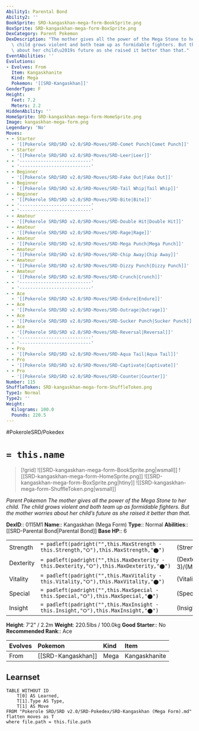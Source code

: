 ```yaml
---
Ability1: Parental Bond
Ability2: ''
BookSprite: SRD-kangaskhan-mega-form-BookSprite.png
BoxSprite: SRD-kangaskhan-mega-form-BoxSprite.png
DexCategory: Parent Pokemon
DexDescription: "The mother gives all the power of the Mega Stone to her child. The\
  \ child grows violent and both team up as formidable fighters. But the mother worries\
  \ about her child\u2019s future as she raised it better than that."
EventAbilities: ''
Evolutions:
- Evolves: From
  Item: Kangaskhanite
  Kind: Mega
  Pokemon: '[[SRD-Kangaskhan]]'
GenderType: F
Height:
  Feet: 7.2
  Meters: 2.2
HiddenAbility: ''
HomeSprite: SRD-kangaskhan-mega-form-HomeSprite.png
Image: kangaskhan-mega-form.png
Legendary: 'No'
Moves:
- - Starter
  - '[[Pokerole SRD/SRD v2.0/SRD-Moves/SRD-Comet Punch|Comet Punch]]'
- - Starter
  - '[[Pokerole SRD/SRD v2.0/SRD-Moves/SRD-Leer|Leer]]'
- - '---------------------------'
  - '---------------------------'
- - Beginner
  - '[[Pokerole SRD/SRD v2.0/SRD-Moves/SRD-Fake Out|Fake Out]]'
- - Beginner
  - '[[Pokerole SRD/SRD v2.0/SRD-Moves/SRD-Tail Whip|Tail Whip]]'
- - Beginner
  - '[[Pokerole SRD/SRD v2.0/SRD-Moves/SRD-Bite|Bite]]'
- - '---------------------------'
  - '---------------------------'
- - Amateur
  - '[[Pokerole SRD/SRD v2.0/SRD-Moves/SRD-Double Hit|Double Hit]]'
- - Amateur
  - '[[Pokerole SRD/SRD v2.0/SRD-Moves/SRD-Rage|Rage]]'
- - Amateur
  - '[[Pokerole SRD/SRD v2.0/SRD-Moves/SRD-Mega Punch|Mega Punch]]'
- - Amateur
  - '[[Pokerole SRD/SRD v2.0/SRD-Moves/SRD-Chip Away|Chip Away]]'
- - Amateur
  - '[[Pokerole SRD/SRD v2.0/SRD-Moves/SRD-Dizzy Punch|Dizzy Punch]]'
- - Amateur
  - '[[Pokerole SRD/SRD v2.0/SRD-Moves/SRD-Crunch|Crunch]]'
- - '---------------------------'
  - '---------------------------'
- - Ace
  - '[[Pokerole SRD/SRD v2.0/SRD-Moves/SRD-Endure|Endure]]'
- - Ace
  - '[[Pokerole SRD/SRD v2.0/SRD-Moves/SRD-Outrage|Outrage]]'
- - Ace
  - '[[Pokerole SRD/SRD v2.0/SRD-Moves/SRD-Sucker Punch|Sucker Punch]]'
- - Ace
  - '[[Pokerole SRD/SRD v2.0/SRD-Moves/SRD-Reversal|Reversal]]'
- - '---------------------------'
  - '---------------------------'
- - Pro
  - '[[Pokerole SRD/SRD v2.0/SRD-Moves/SRD-Aqua Tail|Aqua Tail]]'
- - Pro
  - '[[Pokerole SRD/SRD v2.0/SRD-Moves/SRD-Captivate|Captivate]]'
- - Pro
  - '[[Pokerole SRD/SRD v2.0/SRD-Moves/SRD-Counter|Counter]]'
Number: 115
ShuffleToken: SRD-kangaskhan-mega-form-ShuffleToken.png
Type1: Normal
Type2: ''
Weight:
  Kilograms: 100.0
  Pounds: 220.5
---
```


#PokeroleSRD/Pokedex

# `= this.name`

> [!grid]
> ![[SRD-kangaskhan-mega-form-BookSprite.png|wsmall]]
> ![[SRD-kangaskhan-mega-form-HomeSprite.png]]
> ![[SRD-kangaskhan-mega-form-BoxSprite.png|htiny]]
> ![[SRD-kangaskhan-mega-form-ShuffleToken.png|wsmall]]


*Parent Pokemon*
*The mother gives all the power of the Mega Stone to her child. The child grows violent and both team up as formidable fighters. But the mother worries about her child’s future as she raised it better than that.*

**DexID**:: 0115M1
**Name**:: Kangaskhan (Mega Form)
**Type**:: Normal
**Abilities**:: [[SRD-Parental Bond|Parental Bond]]
**Base HP**:: 6

|           |                                                                                        |                                          |
| --------- | -------------------------------------------------------------------------------------- | ---------------------------------------- |
| Strength  | `= padleft(padright("",this.MaxStrength - this.Strength,"⭘"),this.MaxStrength,"⬤")`    | (Strength::3)/(MaxStrength::7)   |
| Dexterity | `= padleft(padright("",this.MaxDexterity - this.Dexterity,"⭘"),this.MaxDexterity,"⬤")` | (Dexterity:: 3)/(MaxDexterity::6) |
| Vitality  | `= padleft(padright("",this.MaxVitality - this.Vitality,"⭘"),this.MaxVitality,"⬤")`    | (Vitality::3)/(MaxVitality::6)   |
| Special   | `= padleft(padright("",this.MaxSpecial - this.Special,"⭘"),this.MaxSpecial,"⬤")`       | (Special::2)/(MaxSpecial::4)     |
| Insight   | `= padleft(padright("",this.MaxInsight - this.Insight,"⭘"),this.MaxInsight,"⬤")`       | (Insight::3)/(MaxInsight::6)     |

**Height**: 7'2" / 2.2m
**Weight**: 220.5lbs / 100.0kg
**Good Starter**:: No
**Recommended Rank**:: Ace

| Evolves   | Pokemon            | Kind   | Item          |
|:----------|:-------------------|:-------|:--------------|
| From      | [[SRD-Kangaskhan]] | Mega   | Kangaskhanite |

## Learnset

```dataview
TABLE WITHOUT ID
    T[0] AS Learned,
    T[1].Type AS Type,
    T[1] AS Move
FROM "Pokerole SRD/SRD v2.0/SRD-Pokedex/SRD-Kangaskhan (Mega Form).md"
flatten moves as T
where file.path = this.file.path
```
